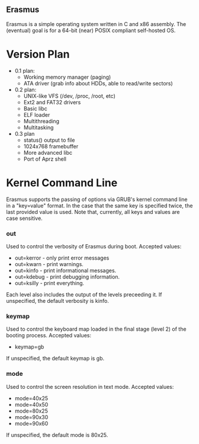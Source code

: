 Erasmus
-------

Erasmus is a simple operating system written in C and x86 assembly. The (eventual) goal is for a 64-bit (near) POSIX compliant self-hosted OS.

Version Plan
============

 * 0.1 plan:
   * Working memory manager (paging)
   * ATA driver (grab info about HDDs, able to read/write sectors)
 * 0.2 plan:
   * UNIX-like VFS (/dev, /proc, /root, etc)
   * Ext2 and FAT32 drivers
   * Basic libc
   * ELF loader
   * Multithreading
   * Multitasking
 * 0.3 plan
   * status() output to file
   * 1024x768 framebuffer
   * More advanced libc
   * Port of Aprz shell

Kernel Command Line
===================

Erasmus supports the passing of options via GRUB's kernel command line in a "key=value" format. In the case that the same key is specified twice, the last provided value is used. Note that, currently, all keys and values are case sensitive.

### out

Used to control the verbosity of Erasmus during boot. Accepted values:

 * out=kerror - only print error messages
 * out=kwarn  - print warnings.
 * out=kinfo  - print informational messages.
 * out=kdebug - print debugging information.
 * out=ksilly - print everything.

Each level also includes the output of the levels preceeding it. If unspecified, the default verbosity is kinfo.

### keymap

Used to control the keyboard map loaded in the final stage (level 2) of the booting process. Accepted values:

 * keymap=gb

If unspecified, the default keymap is gb.

### mode

Used to control the screen resolution in text mode. Accepted values:

 * mode=40x25
 * mode=40x50
 * mode=80x25
 * mode=90x30
 * mode=90x60

If unspecified, the default mode is 80x25.
